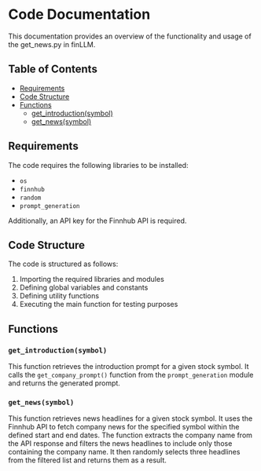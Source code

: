 # Code Documentation

This documentation provides an overview of the functionality and usage of the get_news.py in finLLM.

## Table of Contents

- [Requirements](#requirements)
- [Code Structure](#code-structure)
- [Functions](#functions)
  - [get_introduction(symbol)](#get_introduction)
  - [get_news(symbol)](#get_news)

## Requirements<a name="requirements"></a>

The code requires the following libraries to be installed:

- `os`
- `finnhub`
- `random`
- `prompt_generation`

Additionally, an API key for the Finnhub API is required.

## Code Structure<a name="code-structure"></a>

The code is structured as follows:

1. Importing the required libraries and modules
2. Defining global variables and constants
3. Defining utility functions
4. Executing the main function for testing purposes

## Functions<a name="functions"></a>

### `get_introduction(symbol)`<a name="get_introduction"></a>

This function retrieves the introduction prompt for a given stock symbol. It calls the `get_company_prompt()` function from the `prompt_generation` module and returns the generated prompt.

### `get_news(symbol)`<a name="get_news"></a>

This function retrieves news headlines for a given stock symbol. It uses the Finnhub API to fetch company news for the specified symbol within the defined start and end dates. The function extracts the company name from the API response and filters the news headlines to include only those containing the company name. It then randomly selects three headlines from the filtered list and returns them as a result.
